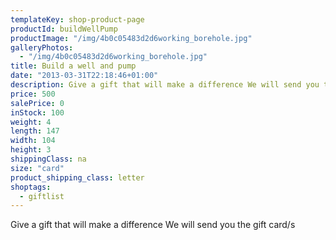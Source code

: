 ```yaml
---
templateKey: shop-product-page
productId: buildWellPump
productImage: "/img/4b0c05483d2d6working_borehole.jpg"
galleryPhotos:
  - "/img/4b0c05483d2d6working_borehole.jpg"
title: Build a well and pump
date: "2013-03-31T22:18:46+01:00"
description: Give a gift that will make a difference We will send you the gift card/s
price: 500
salePrice: 0
inStock: 100
weight: 4
length: 147
width: 104
height: 3
shippingClass: na
size: "card"
product_shipping_class: letter
shoptags:
  - giftlist
---
```


Give a gift that will make a difference We will send you the gift card/s
